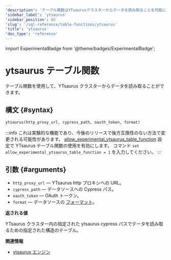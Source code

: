 ```yaml
---
'description': 'テーブル関数はYTsaurusクラスターからデータを読み取ることを可能にします。'
'sidebar_label': 'ytsaurus'
'sidebar_position': 85
'slug': '/sql-reference/table-functions/ytsaurus'
'title': 'ytsaurus'
'doc_type': 'reference'
---
```


import ExperimentalBadge from '@theme/badges/ExperimentalBadge';


# ytsaurus テーブル関数

<ExperimentalBadge/>

テーブル関数を使用して、YTsaurus クラスターからデータを読み取ることができます。

## 構文 {#syntax}

```sql
ytsaurus(http_proxy_url, cypress_path, oauth_token, format)
```

:::info
これは実験的な機能であり、今後のリリースで後方互換性のない方法で変更される可能性があります。
[allow_experimental_ytsaurus_table_function](/operations/settings/settings#allow_experimental_ytsaurus_table_engine) 設定で YTsaurus テーブル関数の使用を有効にします。
コマンド `set allow_experimental_ytsaurus_table_function = 1` を入力してください。
:::

## 引数 {#arguments}

- `http_proxy_url` — YTsaurus http プロキシへの URL。
- `cypress_path` — データソースへの Cypress パス。
- `oauth_token` — OAuth トークン。
- `format` — データソースの [フォーマット](/interfaces/formats)。

**返される値**

YTsaurus クラスター内の指定された ytsaurus cypress パスでデータを読み取るための指定された構造のテーブル。

**関連情報**

- [ytsaurus エンジン](/engines/table-engines/integrations/ytsaurus.md)
